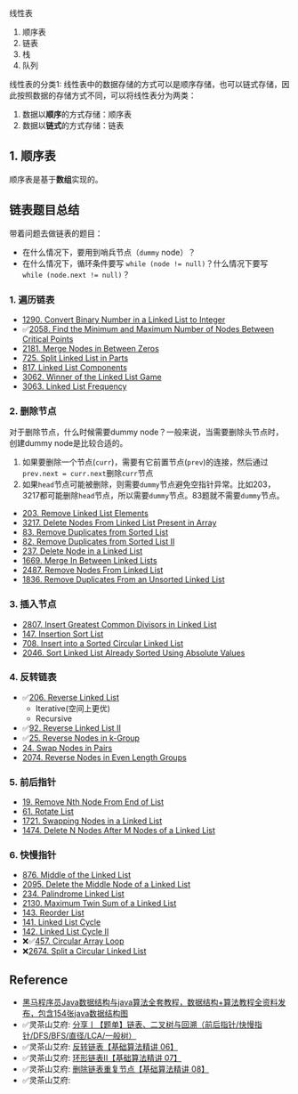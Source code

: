 线性表
1. 顺序表
2. 链表
3. 栈
4. 队列

线性表的分类1: 线性表中的数据存储的方式可以是顺序存储，也可以链式存储，因此按照数据的存储方式不同，可以将线性表分为两类：
1. 数据以**顺序**的方式存储：顺序表
2. 数据以**链式**的方式存储：链表

## 1. 顺序表
顺序表是基于**数组**实现的。


## 链表题目总结
带着问题去做链表的题目：
* 在什么情况下，要用到哨兵节点（`dummy` node）？
* 在什么情况下，循环条件要写 `while (node != null)`？什么情况下要写 `while (node.next != null)`？


### 1. 遍历链表
* [1290. Convert Binary Number in a Linked List to Integer](https://leetcode.com/problems/convert-binary-number-in-a-linked-list-to-integer/description/)
* ✅[2058. Find the Minimum and Maximum Number of Nodes Between Critical Points](https://leetcode.com/problems/find-the-minimum-and-maximum-number-of-nodes-between-critical-points/description/)
* [2181. Merge Nodes in Between Zeros](https://leetcode.com/problems/merge-nodes-in-between-zeros/description/)
* [725. Split Linked List in Parts](https://leetcode.com/problems/split-linked-list-in-parts/description/)
* [817. Linked List Components](https://leetcode.com/problems/linked-list-components/description/)
* [3062. Winner of the Linked List Game](https://leetcode.com/problems/winner-of-the-linked-list-game/description/)
* [3063. Linked List Frequency](https://leetcode.com/problems/linked-list-frequency/description/)


### 2. 删除节点
对于删除节点，什么时候需要dummy node？一般来说，当需要删除头节点时，创建dummy node是比较合适的。

1. 如果要删除一个节点(`curr`)，需要有它前置节点(`prev`)的连接，然后通过 `prev.next = curr.next`删除`curr`节点
2. 如果`head`节点可能被删除，则需要`dummy`节点避免空指针异常。比如203，3217都可能删除`head`节点，所以需要`dummy`节点。83题就不需要`dummy`节点。

* [203. Remove Linked List Elements](https://leetcode.com/problems/remove-linked-list-elements/description/)
* [3217. Delete Nodes From Linked List Present in Array](https://leetcode.com/problems/delete-nodes-from-linked-list-present-in-array/description/)
* [83. Remove Duplicates from Sorted List](https://leetcode.com/problems/remove-duplicates-from-sorted-list/description/)
* [82. Remove Duplicates from Sorted List II](https://leetcode.com/problems/remove-duplicates-from-sorted-list-ii/description/)
* [237. Delete Node in a Linked List](https://leetcode.com/problems/delete-node-in-a-linked-list/description/)
* [1669. Merge In Between Linked Lists](https://leetcode.com/problems/merge-in-between-linked-lists/description/)
* [2487. Remove Nodes From Linked List](https://leetcode.com/problems/remove-nodes-from-linked-list/description/)
* [1836. Remove Duplicates From an Unsorted Linked List](https://leetcode.com/problems/remove-duplicates-from-an-unsorted-linked-list/description/)


### 3. 插入节点
* [2807. Insert Greatest Common Divisors in Linked List](https://leetcode.com/problems/insert-greatest-common-divisors-in-linked-list/description/)
* [147. Insertion Sort List](https://leetcode.com/problems/insertion-sort-list/description/)
* [708. Insert into a Sorted Circular Linked List](https://leetcode.com/problems/insert-into-a-sorted-circular-linked-list/description/)
* [2046. Sort Linked List Already Sorted Using Absolute Values](https://leetcode.com/problems/sort-linked-list-already-sorted-using-absolute-values/description/)


### 4. 反转链表
* ✅[206. Reverse Linked List](https://leetcode.com/problems/reverse-linked-list/description/)
  * Iterative(空间上更优)
  * Recursive
* ✅[92. Reverse Linked List II](https://leetcode.com/problems/reverse-linked-list-ii/description/)
* ✅[25. Reverse Nodes in k-Group](https://leetcode.com/problems/reverse-nodes-in-k-group/description/)
* [24. Swap Nodes in Pairs](https://leetcode.com/problems/swap-nodes-in-pairs/description/)
* [2074. Reverse Nodes in Even Length Groups](https://leetcode.com/problems/reverse-nodes-in-even-length-groups/description/)


### 5. 前后指针
* [19. Remove Nth Node From End of List](https://leetcode.com/problems/remove-nth-node-from-end-of-list/)
* [61. Rotate List](https://leetcode.com/problems/rotate-list/description/)
* [1721. Swapping Nodes in a Linked List](https://leetcode.com/problems/swapping-nodes-in-a-linked-list/description/)
* [1474. Delete N Nodes After M Nodes of a Linked List](https://leetcode.com/problems/delete-n-nodes-after-m-nodes-of-a-linked-list/description/)


### 6. 快慢指针
* [876. Middle of the Linked List](https://leetcode.com/problems/middle-of-the-linked-list/)
* [2095. Delete the Middle Node of a Linked List](https://leetcode.com/problems/delete-the-middle-node-of-a-linked-list/description/)
* [234. Palindrome Linked List](https://leetcode.com/problems/palindrome-linked-list/)
* [2130. Maximum Twin Sum of a Linked List](https://leetcode.com/problems/maximum-twin-sum-of-a-linked-list/description/)
* [143. Reorder List](https://leetcode.com/problems/reorder-list/description/)
* [141. Linked List Cycle](https://leetcode.com/problems/linked-list-cycle/description/)
* [142. Linked List Cycle II](https://leetcode.com/problems/linked-list-cycle-ii/)
* ❌✅[457. Circular Array Loop](https://leetcode.com/problems/circular-array-loop/description/)
* ❌[2674. Split a Circular Linked List](https://leetcode.com/problems/split-a-circular-linked-list/description/)

## Reference
* [黑马程序员Java数据结构与java算法全套教程，数据结构+算法教程全资料发布，包含154张java数据结构图](https://www.bilibili.com/video/BV1iJ411E7xW?spm_id_from=333.788.videopod.episodes&vd_source=bd5e1cdd20d83feef8e77a781b33f083&p=38)
* ✅灵茶山艾府: [分享丨【题单】链表、二叉树与回溯（前后指针/快慢指针/DFS/BFS/直径/LCA/一般树）](https://leetcode.cn/discuss/post/K0n2gO/)
* ✅灵茶山艾府: [反转链表【基础算法精讲 06】](https://www.bilibili.com/video/BV1sd4y1x7KN/)
* ✅灵茶山艾府: [环形链表II【基础算法精讲 07】](https://www.bilibili.com/video/BV1KG4y1G7cu?vd_source=bd5e1cdd20d83feef8e77a781b33f083&spm_id_from=333.788.videopod.sections)
* ✅灵茶山艾府: [删除链表重复节点【基础算法精讲 08】](https://www.bilibili.com/video/BV1VP4y1Q71e/?vd_source=bd5e1cdd20d83feef8e77a781b33f083)
* ✅灵茶山艾府: 